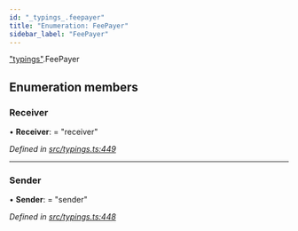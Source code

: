 ```yaml
---
id: "_typings_.feepayer"
title: "Enumeration: FeePayer"
sidebar_label: "FeePayer"
---
```


["typings"](../modules/_typings_.md).FeePayer

## Enumeration members

### Receiver

•  **Receiver**:  = "receiver"

*Defined in [src/typings.ts:449](https://github.com/trustlines-protocol/clientlib/blob/4830efe/src/typings.ts#L449)*

___

### Sender

•  **Sender**:  = "sender"

*Defined in [src/typings.ts:448](https://github.com/trustlines-protocol/clientlib/blob/4830efe/src/typings.ts#L448)*
